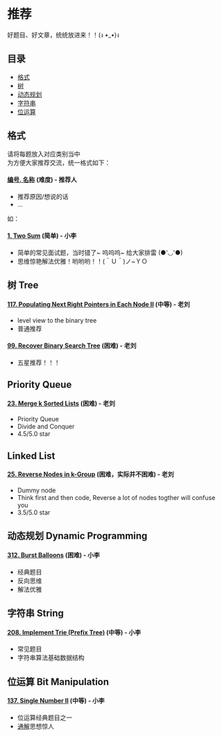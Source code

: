 # 推荐
好题目、好文章，统统放进来！！(ง •_•)ง
## 目录
* [格式](#格式)
* [树](#树-tree)
* [动态规划](#动态规划-dynamic-programming)
* [字符串](#字符串-string)
* [位运算](#位运算-bit-manipulation)

## 格式
请将每题放入对应类别当中  
为方便大家推荐交流，统一格式如下：

#### [编号. 名称](#) (难度) - 推荐人
* 推荐原因/想说的话
* ...

如：
#### [1. Two Sum](https://leetcode.com/problems/two-sum/) (简单) - 小李 
* 简单的常见面试题，当时错了\~ 呜呜呜\~ 给大家排雷 (●'◡'●)
* 思维惊艳解法优雅！哟哟哟！！(＾Ｕ＾)ノ~ＹＯ


<!-- 树 -->
## 树 Tree
#### [117. Populating Next Right Pointers in Each Node II](https://leetcode.com/problems/populating-next-right-pointers-in-each-node-ii/) (中等) - 老刘 
* level view to the binary tree
* 普通推荐

#### [99. Recover Binary Search Tree](https://leetcode.com/problems/recover-binary-search-tree/) (困难) - 老刘 
* 五星推荐！！！

## Priority Queue
#### [23. Merge k Sorted Lists](https://leetcode.com/problems/merge-k-sorted-lists/) (困难) - 老刘
* Priority Queue
* Divide and Conquer
* 4.5/5.0 star 

## Linked List
#### [25. Reverse Nodes in k-Group](https://leetcode.com/problems/reverse-nodes-in-k-group/) (困难，实际并不困难) - 老刘
* Dummy node
* Think first and then code, Reverse a lot of nodes togther will confuse you
* 3.5/5.0 star 


<!-- 动态规划 -->
## 动态规划 Dynamic Programming 
#### [312. Burst Balloons](https://leetcode.com/problems/burst-balloons/) (困难) - 小李 
* 经典题目
* 反向思维
* 解法优雅

<!-- 字符串 -->
## 字符串 String
#### [208. Implement Trie (Prefix Tree)](https://leetcode.com/problems/implement-trie-prefix-tree/) (中等) - 小李 
* 常见题目
* 字符串算法基础数据结构

## 位运算 Bit Manipulation
#### [137. Single Number II](https://leetcode.com/problems/single-number-ii/) (中等) - 小李
* 位运算经典题目之一
* [通解](https://leetcode.com/problems/single-number-ii/discuss/43295/Detailed-explanation-and-generalization-of-the-bitwise-operation-method-for-single-numbers)思想惊人
